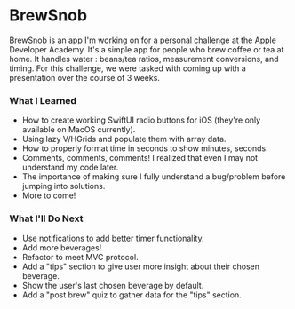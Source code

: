 # BrewSnob

BrewSnob is an app I'm working on for a personal challenge at the Apple Developer Academy. It's a simple app for people who brew coffee or tea at home. It handles water : beans/tea ratios, measurement conversions, and timing. For this challenge, we were tasked with coming up with a presentation over the course of 3 weeks. 


<h3>What I Learned</h3>
<ul>
<li>How to create working SwiftUI radio buttons for iOS (they're only available on MacOS currently).</li>
<li>Using lazy V/HGrids and populate them with array data.</li>
<li>How to properly format time in seconds to show minutes, seconds.</li>
<li>Comments, comments, comments! I realized that even I may not understand my code later.</li>
<li>The importance of making sure I fully understand a bug/problem before jumping into solutions.</li>
<li>More to come!</li>
</ul>

<h3>What I'll Do Next</h3>
<ul>
<li>Use notifications to add better timer functionality.</li>
<li>Add more beverages!</li>
<li>Refactor to meet MVC protocol.</li>
<li>Add a "tips" section to give user more insight about their chosen beverage.</li>
<li>Show the user's last chosen beverage by default.</li>
<li>Add a "post brew" quiz to gather data for the "tips" section.</li>
</ul>
